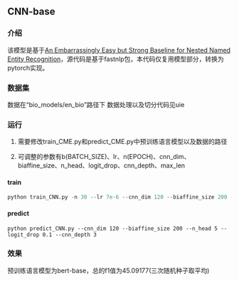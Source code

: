 ## CNN-base

### 介绍

该模型是基于[An Embarrassingly Easy but Strong Baseline for Nested Named Entity Recognition](https://arxiv.org/abs/2208.04534)，源代码是基于fastnlp包，本代码仅复用模型部分，转换为pytorch实现。

### 数据集

数据在“bio_models/en_bio”路径下 数据处理以及切分代码见uie

### 运行

1. 需要修改train_CME.py和predict_CME.py中预训练语言模型以及数据的路径

2. 可调整的参数有b(BATCH_SIZE)、lr、n(EPOCH)、cnn_dim、biaffine_size、n_head、logit_drop、cnn_depth、max_len

#### train

```python
python train_CNN.py -n 30 --lr 7e-6 --cnn_dim 120 --biaffine_size 200 --n_head 5 -b 16 --logit_drop 0.1 --cnn_depth 3
```

#### predict

```
python predict_CNN.py --cnn_dim 120 --biaffine_size 200 --n_head 5 --logit_drop 0.1 --cnn_depth 3
```

### 效果

预训练语言模型为bert-base，总的f1值为45.09177(三次随机种子取平均)

